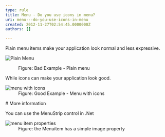 ```yaml
---
type: rule
title: Menu - Do you use icons in menu?
uri: menu---do-you-use-icons-in-menu
created: 2012-11-27T02:54:45.0000000Z
authors: []

---
```


 Plain menu items make your application look normal and less expressive.   ​<dl class="badImage"><dt><img alt="Plain Menu" src="http&#58;//www.ssw.com.au/ssw/Standards/Rules/Images/BetterUI_PlainMenu.gif"></dt>
<dd>Figure&#58; Bad Example - Plain menu</dd></dl>
While icons can make your application look good.
<dl class="goodImage"><dt><img alt="menu with icons" src="http&#58;//www.ssw.com.au/ssw/Standards/Rules/Images/BetterUI_MenuStrip.gif"></dt>
<dd>Figure&#58; Good Example - Menu with icons</dd></dl>
# More information

You can use the MenuStrip control in .Net
<dl class="image"><dt><img border="0" alt="menu item properties" src="http&#58;//www.ssw.com.au/ssw/Standards/Rules/Images/BetterUI_MenuStrip_DesignView.gif"></dt>
<dd>Figure&#58; the Menuitem has a simple image property</dd></dl>

